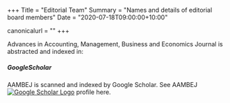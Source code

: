 +++
Title = "Editorial Team"
Summary = "Names and details of editorial board members"
Date = "2020-07-18T09:00:00+10:00"

canonicalurl = ""
+++

Advances in Accounting, Management, Business and Economics Journal is abstracted and  indexed in:

##### GoogleScholar

AAMBEJ is scanned and indexed by Google Scholar. See AAMBEJ [![Google Scholar Logo](/img/orcid.png)](https://orcid.org/) profile here.

